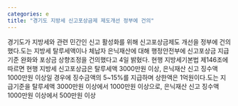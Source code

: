 ```yaml
---
categories: e
title: "경기도 지방세 신고포상금제 제도개선 정부에 건의"
---
```

경기도가 지방세와 관련 민간인 신고 활성화를 위해 신고포상금제도 개선을 정부에 건의했다.도는 지방세 탈루세액이나 체납자 은닉재산에 대해 행정안전부에 신고포상금 지급기준 완화와 포상금 상향조정을 건의했다고 4일 밝혔다. 현행 지방세기본법 제146조에 따르면 현행 지방세 신고포상금은 탈루세액 3000만원 이상, 은닉재산 신고 징수액 1000만원 이상일 경우에 징수금액의 5~15%를 지급하며 상한액은 1억원이다.도는 지급기준을 탈루세액 3000만원 이상에서 1000만원 이상으로, 은닉재산 신고 징수액 1000만원 이상에서 500만원 이상